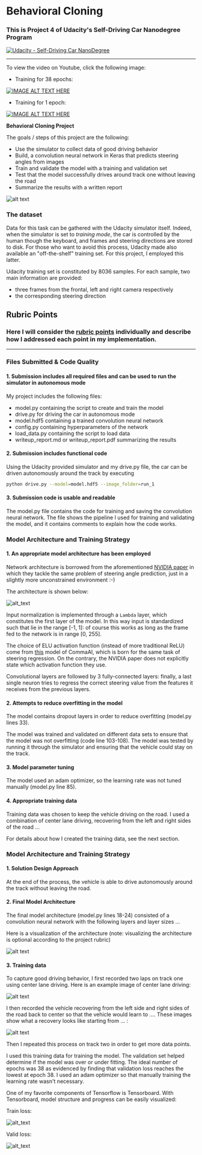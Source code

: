 # **Behavioral Cloning** 
### This is Project 4 of Udacity's Self-Driving Car Nanodegree Program
[![Udacity - Self-Driving Car NanoDegree](https://s3.amazonaws.com/udacity-sdc/github/shield-carnd.svg)](http://www.udacity.com/drive)

---
[//]: # "Image References"

[image0]: ./examples/pipeline.png "Pipeline"
[image1]: ./examples/net.png "Model Visualization"
[image2]: ./examples/data_samples_before_preprocessing.png "before preprocess"
[image3]: ./examples/data_samples_after_preprocessing.png "after preprocess"
[image4]: ./examples/training_data_distribution.png "data distribution"
[image5]: ./examples/nvidia_architecture.PNG "nvidia"
[image_loss]: ./examples/loss.png "train loss"
[image_val]: ./examples/val_loss.png "val Image"
[image_challenge]: ./test_videos_output/project_video.gif "challenge"

To view the video on Youtube, click the following image:

* Training for 38 epochs:

[![IMAGE ALT TEXT HERE](videos/CarND_Behavioral_Clone_epoch38.gif)](https://youtu.be/YCcv6WRpUYE) 

* Training for 1 epoch:

[![IMAGE ALT TEXT HERE](videos/CarND_Behavioral_Clone_epoch1.gif)](https://youtu.be/99rXGjsQGUY) 

**Behavioral Cloning Project**

The goals / steps of this project are the following:
* Use the simulator to collect data of good driving behavior
* Build, a convolution neural network in Keras that predicts steering angles from images
* Train and validate the model with a training and validation set
* Test that the model successfully drives around track one without leaving the road
* Summarize the results with a written report

![alt text][image0]

[//]: # "Image References"


### The dataset
Data for this task can be gathered with the Udacity simulator itself. Indeed, when the simulator is set to *training mode*, the car is controlled by the human though the keyboard, and frames and steering directions are stored to disk. For those who want to avoid this process, Udacity made also available an "off-the-shelf" training set. For this project, I employed this latter.

Udacity training set is constituted by 8036 samples. For each sample, two main information are provided:
- three frames from the frontal, left and right camera respectively
- the corresponding steering direction

## Rubric Points
### Here I will consider the [rubric points](https://review.udacity.com/#!/rubrics/432/view) individually and describe how I addressed each point in my implementation.  

---
### Files Submitted & Code Quality

#### 1. Submission includes all required files and can be used to run the simulator in autonomous mode

My project includes the following files:
* model.py containing the script to create and train the model
* drive.py for driving the car in autonomous mode
* model.hdf5 containing a trained convolution neural network 
* config.py containing hyperparameters of the network
* load_data.py containing the script to load data
* writeup_report.md or writeup_report.pdf summarizing the results

#### 2. Submission includes functional code
Using the Udacity provided simulator and my drive.py file, the car can be driven autonomously around the track by executing 
```sh
python drive.py --model=model.hdf5 --image_folder=run_1
```

#### 3. Submission code is usable and readable

The model.py file contains the code for training and saving the convolution neural network. The file shows the pipeline I used for training and validating the model, and it contains comments to explain how the code works.

### Model Architecture and Training Strategy

#### 1. An appropriate model architecture has been employed

Network architecture is borrowed from the aforementioned [NVIDIA paper](https://arxiv.org/pdf/1604.07316v1.pdf) in which they tackle the same problem of steering angle prediction, just in a slightly more unconstrained environment :-)

The architecture is shown below:

![alt_text][image5]

Input normalization is implemented through a `Lambda` layer, which constitutes the first layer of the model. In this way input is standardized such that lie in the range [-1, 1]: of course this works as long as the frame fed to the network is in range [0, 255].

The choice of ELU activation function (instead of more traditional ReLU) come from [this](https://github.com/commaai/research/blob/master/train_steering_model.py) model of CommaAI, which is born for the same task of steering regression. On the contrary, the NVIDIA paper does not explicitly state which activation function they use.

Convolutional layers are followed by 3 fully-connected layers: finally, a last single neuron tries to regress the correct steering value from the features it receives from the previous layers.

#### 2. Attempts to reduce overfitting in the model

The model contains dropout layers in order to reduce overfitting (model.py lines 33). 

The model was trained and validated on different data sets to ensure that the model was not overfitting (code line 103-108). The model was tested by running it through the simulator and ensuring that the vehicle could stay on the track.

#### 3. Model parameter tuning

The model used an adam optimizer, so the learning rate was not tuned manually (model.py line 85).

#### 4. Appropriate training data

Training data was chosen to keep the vehicle driving on the road. I used a combination of center lane driving, recovering from the left and right sides of the road ... 

For details about how I created the training data, see the next section. 

### Model Architecture and Training Strategy

#### 1. Solution Design Approach

At the end of the process, the vehicle is able to drive autonomously around the track without leaving the road.

#### 2. Final Model Architecture

The final model architecture (model.py lines 18-24) consisted of a convolution neural network with the following layers and layer sizes ...

Here is a visualization of the architecture (note: visualizing the architecture is optional according to the project rubric)

![alt text][image1]

#### 3. Training data

To capture good driving behavior, I first recorded two laps on track one using center lane driving. Here is an example image of center lane driving:

![alt text][image2]

I then recorded the vehicle recovering from the left side and right sides of the road back to center so that the vehicle would learn to .... These images show what a recovery looks like starting from ... :

![alt text][image3]

Then I repeated this process on track two in order to get more data points.

I used this training data for training the model. The validation set helped determine if the model was over or under fitting. The ideal number of epochs was 38 as evidenced by finding that validation loss reaches the lowest at epoch 38. I used an adam optimizer so that manually training the learning rate wasn't necessary.

One of my favorite components of Tensorflow is Tensorboard.  With Tensorboard, model structure and progress can be easily visualized:

Train loss:

![alt_text][image_loss]

Valid loss:

![alt_text][image_val]
